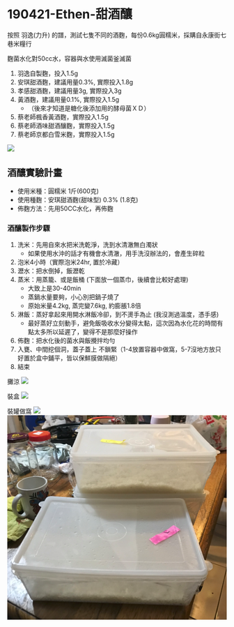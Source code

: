 # 190421-Ethen-甜酒釀

按照 羽逸(力升) 的譜，測試七隻不同的酒麴，每份0.6kg圓糯米，採購自永康街七巷米糧行

麴菌水化對50cc水，容器與水使用滅菌釜滅菌

1. 羽逸自製麴，投入1.5g
2. 安琪甜酒麴，建議用量0.3%, 實際投入1.8g
3. 孝感甜酒麴，建議用量3g, 實際投入3g
4. 黃酒麴，建議用量0.1%, 實際投入1.5g
	* （後來才知道是糖化後添加用的酵母菌ＸＤ）
5. 蔡老師楓香黃酒麴，實際投入1.5g
6. 蔡老師酒味甜酒釀麴，實際投入1.5g
7. 蔡老師京都白雪米麴，實際投入1.5g

![](../img/test155.png)

## 酒釀實驗計畫
* 使用米種：圓糯米 1斤(600克)
* 使用種麴：安琪甜酒麴(甜味型) 0.3% (1.8克)
* 佈麴方法：先用50CC水化，再佈麴

### 酒釀製作步驟
1. 洗米：先用自來水把米洗乾淨，洗到水清澈無白濁狀
   * 如果使用水沖的話才有機會水清澈，用手洗沒辦法的，會產生碎粒
2. 泡米4小時（實際泡米24hr, 置於冷藏）
3. 瀝水：把水倒掉，飯瀝乾
4. 蒸米：用蒸籠、或是飯桶 (下面放一個蒸巾，後續會比較好處理)
   * 大致上是30-40min
   * 蒸鍋水量要夠，小心別把鍋子燒了
   * 原始米量4.2kg, 蒸完變7.6kg, 約膨脹1.8倍
5. 淋飯：蒸好拿起來用開水淋飯冷卻，到不燙手為止 (我沒測過溫度，憑手感)
   * 最好蒸好立刻動手，避免飯吸收水分變得太黏，這次因為水化花的時間有點太多所以延遲了，變得不是那麼好操作
6. 佈麴：把水化後的菌水與飯攪拌均勻
7. 入甕、中間挖個洞，蓋子蓋上 不鎖緊（1-4放置容器中做窩，5-7沒地方放只好置於盒中鋪平，皆以保鮮膜做隔絕）
8. 結束

攤涼
![](../img/test156.png)

裝盒
![](../img/test157.png)

裝罐做窩
![](../img/test158.png)
![](../img/test159.png)
